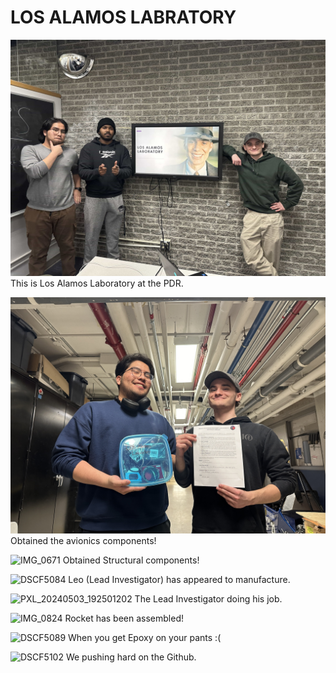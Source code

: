 # LOS ALAMOS LABRATORY
![team](team.jpg)
This is Los Alamos Laboratory at the PDR.

![alt text](IMG_9560.jpg)
Obtained the avionics components!

![IMG_0671](https://github.com/marstmu/marswebsite/assets/164195315/42cd2487-fcaf-4136-a4fd-a2a68d064a72)
Obtained Structural components!

![DSCF5084](https://github.com/marstmu/marswebsite/assets/164195315/521053f0-0244-4505-a977-e2d967afb8eb)
Leo (Lead Investigator) has appeared to manufacture.

![PXL_20240503_192501202](https://github.com/marstmu/marswebsite/assets/164195315/ca960eec-ef34-418d-9be4-58a1aeb1c2a7)
The Lead Investigator doing his job.

![IMG_0824](https://github.com/marstmu/marswebsite/assets/164195315/7e2d6e94-80f8-435d-91e0-d90b2db58d64)
Rocket has been assembled!

![DSCF5089](https://github.com/marstmu/marswebsite/assets/164195315/b8d65098-68c0-45a1-95b9-7883e35a85cd)
When you get Epoxy on your pants :(

![DSCF5102](https://github.com/marstmu/marswebsite/assets/164195315/c7ceb037-df9e-4daf-bbc1-b91ad308d970)
We pushing hard on the Github.
